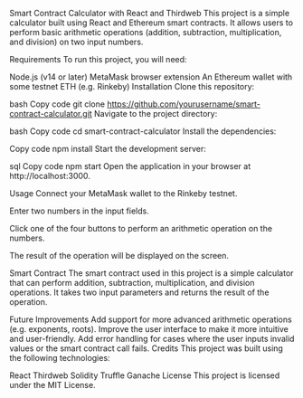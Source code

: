 Smart Contract Calculator with React and Thirdweb
This project is a simple calculator built using React and Ethereum smart contracts. It allows users to perform basic arithmetic operations (addition, subtraction, multiplication, and division) on two input numbers.

Requirements
To run this project, you will need:

Node.js (v14 or later)
MetaMask browser extension
An Ethereum wallet with some testnet ETH (e.g. Rinkeby)
Installation
Clone this repository:

bash
Copy code
git clone https://github.com/yourusername/smart-contract-calculator.git
Navigate to the project directory:

bash
Copy code
cd smart-contract-calculator
Install the dependencies:

Copy code
npm install
Start the development server:

sql
Copy code
npm start
Open the application in your browser at http://localhost:3000.

Usage
Connect your MetaMask wallet to the Rinkeby testnet.

Enter two numbers in the input fields.

Click one of the four buttons to perform an arithmetic operation on the numbers.

The result of the operation will be displayed on the screen.

Smart Contract
The smart contract used in this project is a simple calculator that can perform addition, subtraction, multiplication, and division operations. It takes two input parameters and returns the result of the operation.

Future Improvements
Add support for more advanced arithmetic operations (e.g. exponents, roots).
Improve the user interface to make it more intuitive and user-friendly.
Add error handling for cases where the user inputs invalid values or the smart contract call fails.
Credits
This project was built using the following technologies:

React
Thirdweb
Solidity
Truffle
Ganache
License
This project is licensed under the MIT License.
